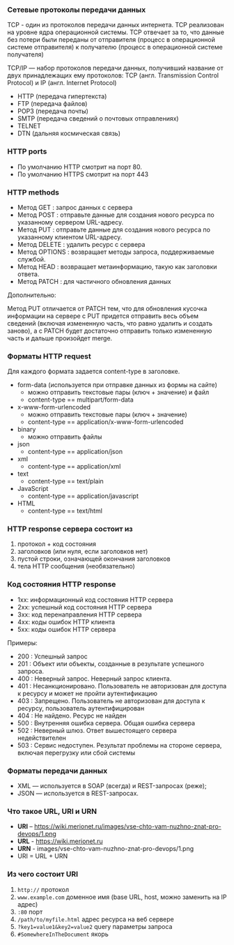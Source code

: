 ### Сетевые протоколы передачи данных


TCP - один из протоколов передачи данных интернета. 
TCP реализован на уровне ядра операционной системы. 
TCP отвечает за то, что данные без потери были переданы 
от отправителя (процесс в операционной системе отправителя)
к получателю (процесс в операционной системе получателя)

TCP/IP — набор протоколов передачи данных, получивший название от 
двух принадлежащих ему протоколов: TCP (англ. Transmission Control Protocol) 
и IP (англ. Internet Protocol)

- HTTP (передача гипертекста)
- FTP (передача файлов)
- POP3 (передача почты)
- SMTP (передача сведений о почтовых отправлениях)
- TELNET
- DTN (дальняя космическая связь)

### HTTP ports
- По умолчанию HTTP смотрит на порт 80. 
- По умолчанию HTTPS смотрит на порт 443

### HTTP methods
- Метод GET : запрос данных с сервера
- Метод POST : отправьте данные для создания нового ресурса по указанному сервером URL-адресу.
- Метод PUT : отправьте данные для создания нового ресурса по указанному клиентом URL-адресу.
- Метод DELETE : удалить ресурс с сервера
- Метод OPTIONS : возвращает методы запроса, поддерживаемые службой.
- Метод HEAD : возвращает метаинформацию, такую как заголовки ответа.
- Метод PATCH : для частичного обновления данных

Дополнительно:

Метод PUT отличается от PATCH тем, что для обновления кусочка информации на сервере с PUT 
придется отправить весь объем сведений (включая измененную часть, что равно удалить и 
создать заново), а с PATCH будет достаточно отправить только измененную часть и 
дальше произойдет merge.

### Форматы HTTP request

Для каждого формата задается content-type в заголовке.

- form-data (используется при отправке данных из формы на сайте)
  - можно отправить текстовые пары (ключ + значение) и файл
  - content-type == multipart/form-data
- x-www-form-urlencoded
  - можно отправить текстовые пары (ключ + значение)
  - content-type == application/x-www-form-urlencoded
- binary
  - можно отправить файлы
- json
  - content-type == application/json
- xml
  - content-type == application/xml
- text
  - content-type == text/plain
- JavaScript
  - content-type == application/javascript
- HTML
  - content-type == text/html


### HTTP response сервера состоит из
1. протокол + код состояния
2. заголовков (или нуля, если заголовков нет)
3. пустой строки, означающей окончания заголовков
4. тела HTTP сообщения (необязательно)

### Код состояния HTTP response
- 1хх: информационный код состояния HTTP сервера
- 2xx: успешный код состояния HTTP сервера
- 3xx: код перенаправления HTTP сервера
- 4xx: коды ошибок HTTP клиента
- 5xx: коды ошибок HTTP сервера

Примеры:
- 200 : Успешный запрос
- 201 : Объект или объекты, созданные в результате успешного запроса.
- 400 : Неверный запрос. Неверный запрос клиента.
- 401 : Несанкционировано. Пользователь не авторизован для доступа к ресурсу и может не пройти аутентификацию
- 403 : Запрещено. Пользователь не авторизован для доступа к ресурсу, пользователь аутентифицирован
- 404 : Не найдено. Ресурс не найден
- 500 : Внутренняя ошибка сервера. Общая ошибка сервера
- 502 : Неверный шлюз. Ответ вышестоящего сервера недействителен
- 503 : Сервис недоступен. Результат проблемы на стороне сервера, включая перегрузку или сбой системы

### Форматы передачи данных
- XML — используется в SOAP (всегда) и REST-запросах (реже); 
- JSON — используется в REST-запросах.
  
### Что такое URL, URI и URN
- **URI** – https://wiki.merionet.ru/images/vse-chto-vam-nuzhno-znat-pro-devops/1.png
- **URL** - https://wiki.merionet.ru
- **URN** - images/vse-chto-vam-nuzhno-znat-pro-devops/1.png
- URI = URL + URN

### Из чего состоит URI
1. `http://` протокол
2. `www.example.com` доменное имя (base URL, host, можно заменить на IP адрес)
3. `:80` порт
4. `/path/to/myfile.html` адрес ресурса на веб сервере
5. `?key1=value1&key2=value2` query параметры запроса
7. `#SomewhereInTheDocument` якорь